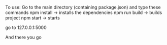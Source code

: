 To use:
Go to the main directory (containing package.json) and type these commands
npm install -> installs the dependencies
npm run build -> builds project
npm start -> starts

go to 127.0.0.1:5000

And there you go
